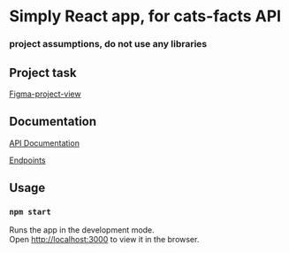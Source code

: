 # Simply React app, for cats-facts API

### project assumptions, do not use any libraries


## Project task

[Figma-project-view](https://www.figma.com/file/4ypkpVvc2U8Diu84wsuSb2/Zadanie-rekturacyjne-2.0-(Copy)?node-id=5%3A3)

## Documentation

[API Documentation](https://alexwohlbruck.github.io/cat-facts/docs/)


[Endpoints](https://alexwohlbruck.github.io/cat-facts/docs/endpoints/facts.html)


## Usage


### `npm start`

Runs the app in the development mode.\
Open [http://localhost:3000](http://localhost:3000) to view it in the browser.
